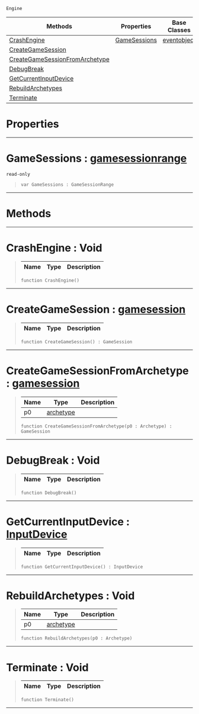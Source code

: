  `Engine`

|Methods|Properties|Base Classes|Derived Classes|
|---|---|---|---|
|[ CrashEngine](engine.md#crashengine-void)|[ GameSessions](engine.md#gamesessions-zilch-engine)|[eventobject](eventobject.md)| |
|[ CreateGameSession](engine.md#creategamesession-zilch-e)| | | |
|[ CreateGameSessionFromArchetype](engine.md#creategamesessionfromarc)| | | |
|[ DebugBreak](engine.md#debugbreak-void)| | | |
|[ GetCurrentInputDevice](engine.md#getcurrentinputdevice-ze)| | | |
|[ RebuildArchetypes](engine.md#rebuildarchetypes-void)| | | |
|[ Terminate](engine.md#terminate-void)| | | |


 #  Properties


---  
 #  GameSessions : [gamesessionrange](gamesessionrange.md)

 `read-only`

> 
> ```TS:Nada
> var GameSessions : GameSessionRange


---  
 #  Methods


---  
 #  CrashEngine : Void

> 
> |Name|Type|Description|
> |---|---|---|
> ```TS:Nada
> function CrashEngine()
> ``` 


---  
 #  CreateGameSession : [gamesession](gamesession.md)

> 
> |Name|Type|Description|
> |---|---|---|
> ```TS:Nada
> function CreateGameSession() : GameSession
> ``` 


---  
 #  CreateGameSessionFromArchetype : [gamesession](gamesession.md)

> 
> |Name|Type|Description|
> |---|---|---|
> |p0|[archetype](archetype.md)| |
> ```TS:Nada
> function CreateGameSessionFromArchetype(p0 : Archetype) : GameSession
> ``` 


---  
 #  DebugBreak : Void

> 
> |Name|Type|Description|
> |---|---|---|
> ```TS:Nada
> function DebugBreak()
> ``` 


---  
 #  GetCurrentInputDevice : [InputDevice](../enum_reference.md#inputdevice)

> 
> |Name|Type|Description|
> |---|---|---|
> ```TS:Nada
> function GetCurrentInputDevice() : InputDevice
> ``` 


---  
 #  RebuildArchetypes : Void

> 
> |Name|Type|Description|
> |---|---|---|
> |p0|[archetype](archetype.md)| |
> ```TS:Nada
> function RebuildArchetypes(p0 : Archetype)
> ``` 


---  
 #  Terminate : Void

> 
> |Name|Type|Description|
> |---|---|---|
> ```TS:Nada
> function Terminate()
> ``` 


---  
 

 